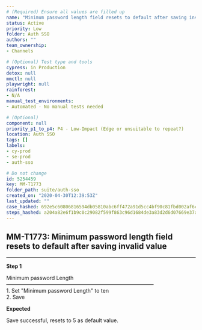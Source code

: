 ```yaml
---
# (Required) Ensure all values are filled up
name: "Minimum password length field resets to default after saving invalid value"
status: Active
priority: Low
folder: Auth SSO
authors: ""
team_ownership: 
- Channels

# (Optional) Test type and tools
cypress: in Production
detox: null
mmctl: null
playwright: null
rainforest: 
- N/A
manual_test_environments: 
- Automated - No manual tests needed

# (Optional)
component: null
priority_p1_to_p4: P4 - Low-Impact (Edge or unsuitable to repeat?)
location: Auth SSO
tags: []
labels: 
- cy-prod
- se-prod
- auth-sso

# Do not change
id: 5254459
key: MM-T1773
folder_path: suite/auth-sso
created_on: "2020-04-30T12:39:53Z"
last_updated: ""
case_hashed: 692e5c60806816594db05810abc6ff472a91d5cc4bf90c81fbd002af6c683bdfd760a89391dd6315f8c4e3af79475740
steps_hashed: a204a82e6f1b9c0c29082f599f863c96d1684de3a83d2d6d07669e37ad533a9d616a3b08b138a57c6857a3c0a0df4a79
---
```


## MM-T1773: Minimum password length field resets to default after saving invalid value

---

**Step 1**

Minimum password Length\
————————————————————————————\
1\. Set "Minimum password Length" to ten\
2\. Save

**Expected**

Save successful, resets to 5 as default value.
